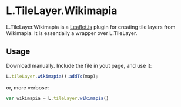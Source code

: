 # L.TileLayer.Wikimapia
L.TileLayer.Wikimapia is a [Leaflet.js](https://leafletjs.com) plugin for creating tile layers from Wikimapia. It is essentially a wrapper over L.TileLayer.

## Usage
Download manually. Include the file in yout page, and use it:
```js
L.tileLayer.wikimapia().addTo(map);
```
or, more verbose:
```js
var wikimapia = L.tileLayer.wikimapia()
```
